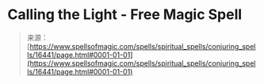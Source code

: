 <!--yml
category: 未分类
date: 2024-06-12 18:56:40
-->

# Calling the Light - Free Magic Spell

> 来源：[https://www.spellsofmagic.com/spells/spiritual_spells/conjuring_spells/16441/page.html#0001-01-01](https://www.spellsofmagic.com/spells/spiritual_spells/conjuring_spells/16441/page.html#0001-01-01)